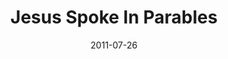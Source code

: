 ---
layout: media
category: media
series: "Jesus: The Greatest Show on Earth"
title: "Jesus Spoke In Parables"
date: 2011-07-26
description: "Chuck Mingo talks about how Jesus spoke truth in the form of parables."
video: "https://s3.amazonaws.com/crossroadsvideomessages/thegreatestshow06.mp4"
video-poster: "https://www.crossroads.net/uploadedfiles/thegreatestshow06_still.jpg"
---